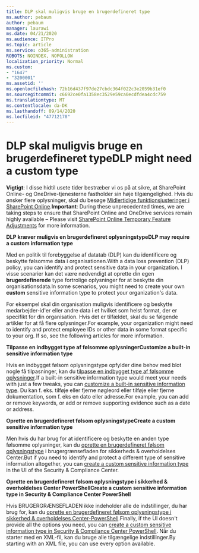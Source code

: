 ```yaml
---
title: DLP skal muligvis bruge en brugerdefineret type
ms.author: pebaum
author: pebaum
manager: laurawi
ms.date: 04/21/2020
ms.audience: ITPro
ms.topic: article
ms.service: o365-administration
ROBOTS: NOINDEX, NOFOLLOW
localization_priority: Normal
ms.custom:
- "1647"
- "3200001"
ms.assetid: ''
ms.openlocfilehash: 72b16d437f97de27cbdc364f022c3e2059b31ef0
ms.sourcegitcommit: c6692ce0fa1358ec3529e59ca0ecdfdea4cdc759
ms.translationtype: MT
ms.contentlocale: da-DK
ms.lasthandoff: 09/14/2020
ms.locfileid: "47712178"
---
```

# <a name="dlp-might-need-a-custom-type"></a><span data-ttu-id="9f0f2-102">DLP skal muligvis bruge en brugerdefineret type</span><span class="sxs-lookup"><span data-stu-id="9f0f2-102">DLP might need a custom type</span></span>

<span data-ttu-id="9f0f2-103">**Vigtigt**: I disse hidtil usete tider bestræber vi os på at sikre, at SharePoint Online- og OneDrive-tjenesterne fastholder sin høje tilgængelighed. Hvis du ønsker flere oplysninger, skal du besøge [Midlertidige funktionsjusteringer i SharePoint Online](https://aka.ms/ODSPAdjustments).</span><span class="sxs-lookup"><span data-stu-id="9f0f2-103">**Important**: During these unprecedented times, we are taking steps to ensure that SharePoint Online and OneDrive services remain highly available – Please visit [SharePoint Online Temporary Feature Adjustments](https://aka.ms/ODSPAdjustments) for more information.</span></span>

<span data-ttu-id="9f0f2-104">**DLP kræver muligvis en brugerdefineret oplysningstype**</span><span class="sxs-lookup"><span data-stu-id="9f0f2-104">**DLP may require a custom information type**</span></span>

<span data-ttu-id="9f0f2-105">Med en politik til forebyggelse af datatab (DLP) kan du identificere og beskytte følsomme data i organisationen.</span><span class="sxs-lookup"><span data-stu-id="9f0f2-105">With a data loss prevention (DLP) policy, you can identify and protect sensitive data in your organization.</span></span> <span data-ttu-id="9f0f2-106">I visse scenarier kan det være nødvendigt at oprette din egen **brugerdefinerede** type fortrolige oplysninger for at beskytte din organisationsdata.</span><span class="sxs-lookup"><span data-stu-id="9f0f2-106">In some scenarios, you might need to create your own **custom** sensitive information type to protect your organization's data.</span></span>

<span data-ttu-id="9f0f2-107">For eksempel skal din organisation muligvis identificere og beskytte medarbejder-id'er eller andre data i et hvilket som helst format, der er specifikt for din organisation. Hvis det er tilfældet, skal du se følgende artikler for at få flere oplysninger.</span><span class="sxs-lookup"><span data-stu-id="9f0f2-107">For example, your organization might need to identify and protect employee IDs or other data in some format specific to your org. If so, see the following articles for more information.</span></span>
  
 <span data-ttu-id="9f0f2-108">**Tilpasse en indbygget type af følsomme oplysninger**</span><span class="sxs-lookup"><span data-stu-id="9f0f2-108">**Customize a built-in sensitive information type**</span></span>
  
<span data-ttu-id="9f0f2-109">Hvis en indbygget følsom oplysningstype opfylder dine behov med blot nogle få tilpasninger, kan du [tilpasse en indbygget type af følsomme oplysninger](https://docs.microsoft.com/microsoft-365/compliance/customize-a-built-in-sensitive-information-type).</span><span class="sxs-lookup"><span data-stu-id="9f0f2-109">If a built-in sensitive information type would meet your needs with just a few tweaks, you can [customize a built-in sensitive information type](https://docs.microsoft.com/microsoft-365/compliance/customize-a-built-in-sensitive-information-type).</span></span> <span data-ttu-id="9f0f2-110">Du kan f. eks. tilføje eller fjerne nøgleord eller tilføje eller fjerne dokumentation, som f. eks en dato eller adresse.</span><span class="sxs-lookup"><span data-stu-id="9f0f2-110">For example, you can add or remove keywords, or add or remove supporting evidence such as a date or address.</span></span>
  
 <span data-ttu-id="9f0f2-111">**Oprette en brugerdefineret følsom oplysningstype**</span><span class="sxs-lookup"><span data-stu-id="9f0f2-111">**Create a custom sensitive information type**</span></span>
  
<span data-ttu-id="9f0f2-112">Men hvis du har brug for at identificere og beskytte en anden type følsomme oplysninger, kan du [oprette en brugerdefineret følsom oplysningstype](https://docs.microsoft.com/microsoft-365/compliance/create-a-custom-sensitive-information-type) i brugergrænsefladen for sikkerheds & overholdelses Center.</span><span class="sxs-lookup"><span data-stu-id="9f0f2-112">But if you need to identify and protect a different type of sensitive information altogether, you can [create a custom sensitive information type](https://docs.microsoft.com/microsoft-365/compliance/create-a-custom-sensitive-information-type) in the UI of the Security & Compliance Center.</span></span>
  
<span data-ttu-id="9f0f2-113">**Oprette en brugerdefineret følsom oplysningstype i sikkerhed & overholdelses Center PowerShell**</span><span class="sxs-lookup"><span data-stu-id="9f0f2-113">**Create a custom sensitive information type in Security & Compliance Center PowerShell**</span></span>

<span data-ttu-id="9f0f2-114">Hvis BRUGERGRÆNSEFLADEN ikke indeholder alle de indstillinger, du har brug for, kan du [oprette en brugerdefineret følsom oplysningstype i sikkerhed & overholdelses Center-PowerShell](https://docs.microsoft.com/microsoft-365/compliance/create-a-custom-sensitive-information-type-in-scc-powershell).</span><span class="sxs-lookup"><span data-stu-id="9f0f2-114">Finally, if the UI doesn't provide all the options you need, you can [create a custom sensitive information type in Security & Compliance Center PowerShell](https://docs.microsoft.com/microsoft-365/compliance/create-a-custom-sensitive-information-type-in-scc-powershell).</span></span> <span data-ttu-id="9f0f2-115">Når du starter med en XML-fil, kan du bruge alle tilgængelige indstillinger.</span><span class="sxs-lookup"><span data-stu-id="9f0f2-115">By starting with an XML file, you can use every option available.</span></span>
